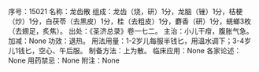 序号：15021
名称：龙齿散
组成：龙齿（烧，研）1分，龙脑（锉）1分，桔梗（炒）1分，白茯苓（去黑皮）1分，桂（去粗皮）1分，麝香（研）1分，蜣螂3枚（去翅足，炙焦）。
出处：《圣济总录》卷一七二。
主治：小儿干疳，腹胀气急。
加减：None
功效：退热。
用法用量：1-2岁儿每服半钱匕，用温水调下；3-4岁儿1钱匕，空心、午后服。
制备方法：上为散。
临床应用：None
各家论述：None
用药禁忌：None
附注：None
